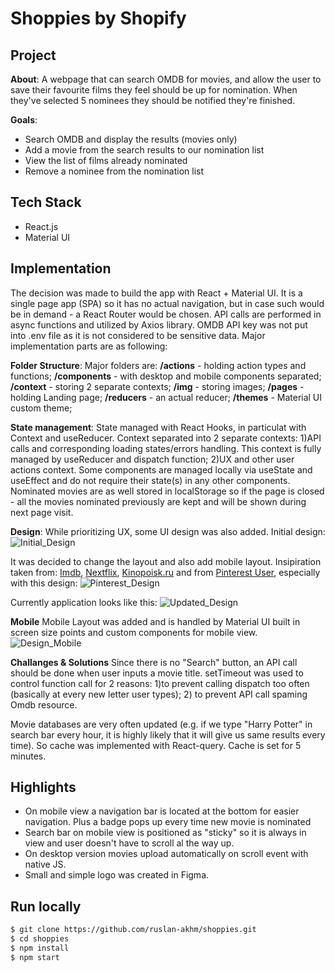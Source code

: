 # Shoppies by Shopify

## Project

**About**:
A webpage that can search OMDB for movies, and allow the user to save their favourite films they feel should be up for
nomination. When they've selected 5 nominees they should be notified they're finished.

**Goals**:

- Search OMDB and display the results (movies only)
- Add a movie from the search results to our nomination list
- View the list of films already nominated
- Remove a nominee from the nomination list

## Tech Stack

- React.js
- Material UI

## Implementation

The decision was made to build the app with React + Material UI. It is a single page app (SPA) so it has no actual navigation,
but in case such would be in demand - a React Router would be chosen. API calls are performed in async functions and utilized by Axios library. OMDB API key was not put into .env file as it is not considered to be sensitive data. Major implementation parts are as following:

**Folder Structure**:
Major folders are:
**/actions** - holding action types and functions;
**/components** - with desktop and mobile components separated;
**/context** - storing 2 separate contexts;
**/img** - storing images;
**/pages** - holding Landing page;
**/reducers** - an actual reducer;
**/themes** - Material UI custom theme;

**State management**:
State managed with React Hooks, in particulat with Context and useReducer. Context separated into 2 separate contexts: 1)API calls and corresponding loading states/errors handling. This context is fully managed by useReducer and dispatch function; 2)UX and other user actions context. Some components are managed locally via useState and useEffect and do not require their state(s) in any other components.
Nominated movies are as well stored in localStorage so if the page is closed - all the movies nominated previously are kept and will be shown during next page visit.

**Design**:
While prioritizing UX, some UI design was also added. Initial design:
![Initial_Design](https://cdn.glitch.com/4a049e39-a1a0-4bed-b731-e02f4eeb241d%2FDesign1.jpg?v=1620612023611)

It was decided to change the layout and also add mobile layout. Insipiration taken from: [Imdb](https://imdb.com/), [Nextflix](https://www.netflix.com/), [Kinopoisk.ru](https://www.kinopoisk.ru/) and from [Pinterest User](https://pinterest.com/ksioks/), especially with this design:
![Pinterest_Design](https://i.pinimg.com/originals/f9/9c/4b/f99c4bbd6a6121d20732c958836b46c9.jpg)

Currently application looks like this:
![Updated_Design](https://cdn.glitch.com/4a049e39-a1a0-4bed-b731-e02f4eeb241d%2FDesign2.jpg?v=1620612804128)

**Mobile**
Mobile Layout was added and is handled by Material UI built in screen size points and custom components for mobile view.
![Design_Mobile](https://cdn.glitch.com/4a049e39-a1a0-4bed-b731-e02f4eeb241d%2FDesign3.jpg?v=1620612973394)

**Challanges & Solutions**
Since there is no "Search" button, an API call should be done when user inputs a movie title. setTimeout was used to control function call for 2 reasons: 1)to prevent calling dispatch too often (basically at every new letter user types); 2) to prevent API call spaming Omdb resource.

Movie databases are very often updated (e.g. if we type "Harry Potter" in search bar every hour, it is highly likely that it will give us same results every time). So cache was implemented with React-query. Cache is set for 5 minutes.

## Highlights

- On mobile view a navigation bar is located at the bottom for easier navigation. Plus a badge pops up every time new movie is nominated
- Search bar on mobile view is positioned as "sticky" so it is always in view and user doesn't have to scroll al the way up.
- On desktop version movies upload automatically on scroll event with native JS.
- Small and simple logo was created in Figma.

## Run locally

```sh
$ git clone https://github.com/ruslan-akhm/shoppies.git
$ cd shoppies
$ npm install
$ npm start
```
